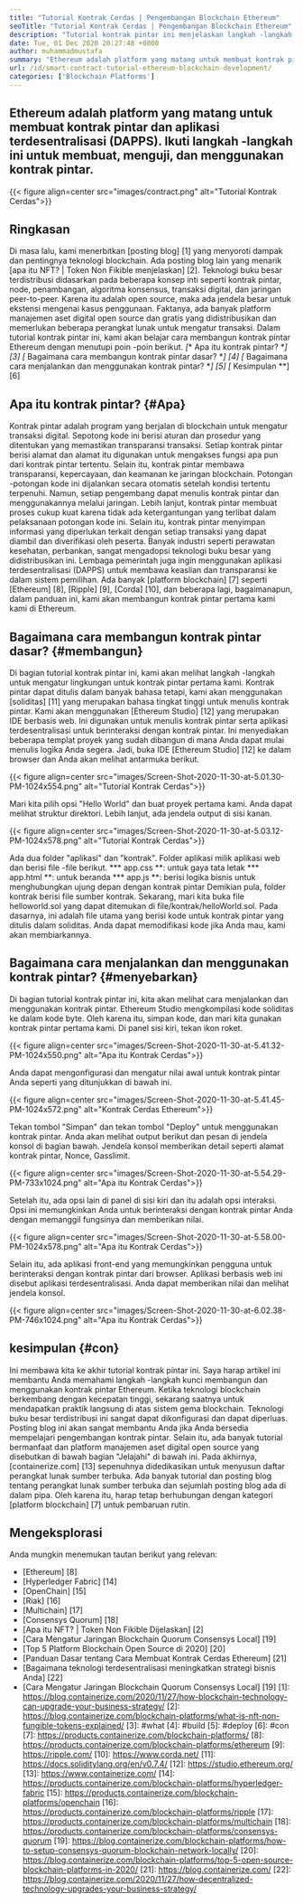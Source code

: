 ```yaml
---
title: "Tutorial Kontrak Cerdas | Pengembangan Blockchain Ethereum" 
seoTitle: "Tutorial Kontrak Cerdas | Pengembangan Blockchain Ethereum" 
description: "Tutorial kontrak pintar ini menjelaskan langkah -langkah dasar untuk membuat kontrak pintar Ethereum. Ethereum adalah jaringan blockchain open source, aman, terdistribusi." 
date: Tue, 01 Dec 2020 20:27:48 +0000
author: muhammadmustafa
summary: "Ethereum adalah platform yang matang untuk membuat kontrak pintar dan aplikasi terdesentralisasi (DAPPS). Ikuti langkah -langkah ini untuk membuat, menguji, dan menggunakan kontrak pintar." 
url: /id/smart-contract-tutorial-ethereum-blockchain-development/
categories: ['Blockchain Platforms']
---
```


## Ethereum adalah platform yang matang untuk membuat kontrak pintar dan aplikasi terdesentralisasi (DAPPS). Ikuti langkah -langkah ini untuk membuat, menguji, dan menggunakan kontrak pintar.

{{< figure align=center src="images/contract.png" alt="Tutorial Kontrak Cerdas">}}


## Ringkasan
Di masa lalu, kami menerbitkan [posting blog] [1] yang menyoroti dampak dan pentingnya teknologi blockchain. Ada posting blog lain yang menarik [apa itu NFT? | Token Non Fikible menjelaskan] [2]. Teknologi buku besar terdistribusi didasarkan pada beberapa konsep inti seperti kontrak pintar, node, penambangan, algoritma konsensus, transaksi digital, dan jaringan peer-to-peer. Karena itu adalah open source, maka ada jendela besar untuk ekstensi mengenai kasus penggunaan. Faktanya, ada banyak platform manajemen aset digital open source dan gratis yang didistribusikan dan memerlukan beberapa perangkat lunak untuk mengatur transaksi.
Dalam tutorial kontrak pintar ini, kami akan belajar cara membangun kontrak pintar Ethereum dengan menutupi poin -poin berikut.
  *[** Apa itu kontrak pintar? **] [3]
  *[** Bagaimana cara membangun kontrak pintar dasar? **] [4]
  *[** Bagaimana cara menjalankan dan menggunakan kontrak pintar? **] [5]
  *[** Kesimpulan **] [6]

## Apa itu kontrak pintar? {#Apa}
Kontrak pintar adalah program yang berjalan di blockchain untuk mengatur transaksi digital. Sepotong kode ini berisi aturan dan prosedur yang ditentukan yang memastikan transparansi transaksi. Setiap kontrak pintar berisi alamat dan alamat itu digunakan untuk mengakses fungsi apa pun dari kontrak pintar tertentu. Selain itu, kontrak pintar membawa transparansi, kepercayaan, dan keamanan ke jaringan blockchain. Potongan -potongan kode ini dijalankan secara otomatis setelah kondisi tertentu terpenuhi.
Namun, setiap pengembang dapat menulis kontrak pintar dan menggunakannya melalui jaringan. Lebih lanjut, kontrak pintar membuat proses cukup kuat karena tidak ada ketergantungan yang terlibat dalam pelaksanaan potongan kode ini. Selain itu, kontrak pintar menyimpan informasi yang diperlukan terkait dengan setiap transaksi yang dapat diambil dan diverifikasi oleh peserta. Banyak industri seperti perawatan kesehatan, perbankan, sangat mengadopsi teknologi buku besar yang didistribusikan ini. Lembaga pemerintah juga ingin menggunakan aplikasi terdesentralisasi (DAPPS) untuk membawa keaslian dan transparansi ke dalam sistem pemilihan. Ada banyak [platform blockchain] [7] seperti [Ethereum] [8], [Ripple] [9], [Corda] [10], dan beberapa lagi, bagaimanapun, dalam panduan ini, kami akan membangun kontrak pintar pertama kami kami di Ethereum.

## Bagaimana cara membangun kontrak pintar dasar? {#membangun}
Di bagian tutorial kontrak pintar ini, kami akan melihat langkah -langkah untuk mengatur lingkungan untuk kontrak pintar pertama kami.
Kontrak pintar dapat ditulis dalam banyak bahasa tetapi, kami akan menggunakan [soliditas] [11] yang merupakan bahasa tingkat tinggi untuk menulis kontrak pintar.
Kami akan menggunakan [Ethereum Studio] [12] yang merupakan IDE berbasis web. Ini digunakan untuk menulis kontrak pintar serta aplikasi terdesentralisasi untuk berinteraksi dengan kontrak pintar. Ini menyediakan beberapa templat proyek yang sudah dibangun di mana Anda dapat mulai menulis logika Anda segera.
Jadi, buka IDE [Ethereum Studio] [12] ke dalam browser dan Anda akan melihat antarmuka berikut.

{{< figure align=center src="images/Screen-Shot-2020-11-30-at-5.01.30-PM-1024x554.png" alt="Tutorial Kontrak Cerdas">}}

Mari kita pilih opsi "Hello World" dan buat proyek pertama kami. Anda dapat melihat struktur direktori. Lebih lanjut, ada jendela output di sisi kanan.

{{< figure align=center src="images/Screen-Shot-2020-11-30-at-5.03.12-PM-1024x578.png" alt="Tutorial Kontrak Cerdas">}}

Ada dua folder "aplikasi" dan "kontrak".
Folder aplikasi milik aplikasi web dan berisi file -file berikut.
  *** app.css **: untuk gaya tata letak
  *** app.html **: untuk beranda
  *** app.js **: berisi logika bisnis untuk menghubungkan ujung depan dengan kontrak pintar
Demikian pula, folder kontrak berisi file sumber kontrak.
Sekarang, mari kita buka file helloworld.sol yang dapat ditemukan di file/kontrak/helloWorld.sol. Pada dasarnya, ini adalah file utama yang berisi kode untuk kontrak pintar yang ditulis dalam soliditas. Anda dapat memodifikasi kode jika Anda mau, kami akan membiarkannya.

## Bagaimana cara menjalankan dan menggunakan kontrak pintar? {#menyebarkan}
Di bagian tutorial kontrak pintar ini, kita akan melihat cara menjalankan dan menggunakan kontrak pintar. Ethereum Studio mengkompilasi kode soliditas ke dalam kode byte. Oleh karena itu, simpan kode, dan mari kita gunakan kontrak pintar pertama kami.
Di panel sisi kiri, tekan ikon roket.

{{< figure align=center src="images/Screen-Shot-2020-11-30-at-5.41.32-PM-1024x550.png" alt="Apa itu Kontrak Cerdas">}}

Anda dapat mengonfigurasi dan mengatur nilai awal untuk kontrak pintar Anda seperti yang ditunjukkan di bawah ini.

{{< figure align=center src="images/Screen-Shot-2020-11-30-at-5.41.45-PM-1024x572.png" alt="Kontrak Cerdas Ethereum">}}

Tekan tombol "Simpan" dan tekan tombol "Deploy" untuk menggunakan kontrak pintar. Anda akan melihat output berikut dan pesan di jendela konsol di bagian bawah. Jendela konsol memberikan detail seperti alamat kontrak pintar, Nonce, Gasslimit.

{{< figure align=center src="images/Screen-Shot-2020-11-30-at-5.54.29-PM-733x1024.png" alt="Apa itu Kontrak Cerdas">}}

Setelah itu, ada opsi lain di panel di sisi kiri dan itu adalah opsi interaksi. Opsi ini memungkinkan Anda untuk berinteraksi dengan kontrak pintar Anda dengan memanggil fungsinya dan memberikan nilai.

{{< figure align=center src="images/Screen-Shot-2020-11-30-at-5.58.00-PM-1024x578.png" alt="Apa itu Kontrak Cerdas">}}

Selain itu, ada aplikasi front-end yang memungkinkan pengguna untuk berinteraksi dengan kontrak pintar dari browser. Aplikasi berbasis web ini disebut aplikasi terdesentralisasi. Anda dapat memberikan nilai dan melihat jendela konsol.

{{< figure align=center src="images/Screen-Shot-2020-11-30-at-6.02.38-PM-746x1024.png" alt="Apa itu Kontrak Cerdas">}}


## kesimpulan {#con}
Ini membawa kita ke akhir tutorial kontrak pintar ini. Saya harap artikel ini membantu Anda memahami langkah -langkah kunci membangun dan menggunakan kontrak pintar Ethereum. Ketika teknologi blockchain berkembang dengan kecepatan tinggi, sekarang saatnya untuk mendapatkan praktik langsung di atas sistem gema blockchain. Teknologi buku besar terdistribusi ini sangat dapat dikonfigurasi dan dapat diperluas. Posting blog ini akan sangat membantu Anda jika Anda bersedia mempelajari pengembangan kontrak pintar. Selain itu, ada banyak tutorial bermanfaat dan platform manajemen aset digital open source yang disebutkan di bawah bagian "Jelajahi" di bawah ini.
Pada akhirnya, [containerize.com] [13] sepenuhnya didedikasikan untuk menyusun daftar perangkat lunak sumber terbuka. Ada banyak tutorial dan posting blog tentang perangkat lunak sumber terbuka dan sejumlah posting blog ada di dalam pipa. Oleh karena itu, harap tetap berhubungan dengan kategori [platform blockchain] [7] untuk pembaruan rutin.

## Mengeksplorasi
Anda mungkin menemukan tautan berikut yang relevan:
  * [Ethereum] [8]
  * [Hyperledger Fabric] [14]
  * [OpenChain] [15]
  * [Riak] [16]
  * [Multichain] [17]
  * [Consensys Quorum] [18]
  * [Apa itu NFT? | Token Non Fikible Dijelaskan] [2]
  * [Cara Mengatur Jaringan Blockchain Quorum Consensys Local] [19]
  * [Top 5 Platform Blockchain Open Source di 2020] [20]
  * [Panduan Dasar tentang Cara Membuat Kontrak Cerdas Ethereum] [21]
  * [Bagaimana teknologi terdesentralisasi meningkatkan strategi bisnis Anda] [22]
  * [Cara Mengatur Jaringan Blockchain Quorum Consensys Local] [19]
[1]: https://blog.containerize.com/2020/11/27/how-blockchain-technology-can-upgrade-your-business-strategy/
[2]: https://blog.containerize.com/blockchain-platforms/what-is-nft-non-fungible-tokens-explained/
[3]: #what
[4]: #build
[5]: #deploy
[6]: #con
[7]: https://products.containerize.com/blockchain-platforms/
[8]: https://products.containerize.com/blockchain-platforms/ethereum
[9]: https://ripple.com/
[10]: https://www.corda.net/
[11]: https://docs.soliditylang.org/en/v0.7.4/
[12]: https://studio.ethereum.org/
[13]: https://www.containerize.com/
[14]: https://products.containerize.com/blockchain-platforms/hyperledger-fabric
[15]: https://products.containerize.com/blockchain-platforms/openchain
[16]: https://products.containerize.com/blockchain-platforms/ripple
[17]: https://products.containerize.com/blockchain-platforms/multichain
[18]: https://products.containerize.com/blockchain-platforms/consensys-quorum
[19]: https://blog.containerize.com/blockchain-platforms/how-to-setup-consensys-quorum-blockchain-network-locally/
[20]: https://blog.containerize.com/blockchain-platforms/top-5-open-source-blockchain-platforms-in-2020/
[21]: https://blog.containerize.com/
[22]: https://blog.containerize.com/2020/11/27/how-decentralized-technology-upgrades-your-business-strategy/
